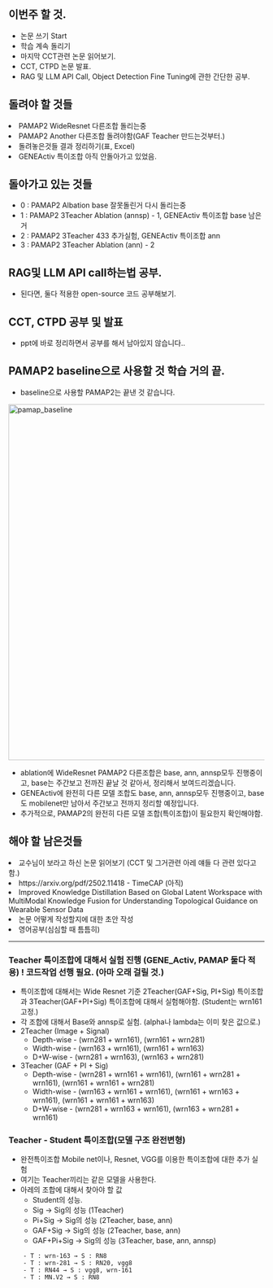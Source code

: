 ## 이번주 할 것.
- 논문 쓰기 Start
- 학습 계속 돌리기
- 마지막 CCT관련 논문 읽어보기.
- CCT, CTPD 논문 발표.
- RAG 및 LLM API Call, Object Detection Fine Tuning에 관한 간단한 공부.


## 돌려야 할 것들
<li> PAMAP2 WideResnet 다른조합 돌리는중 </li>
<li> PAMAP2 Another 다른조합 돌려야함(GAF Teacher 만드는것부터.) </li>
<li> 돌려놓은것들 결과 정리하기(표, Excel) </li>
<li> GENEActiv 특이조합 아직 안돌아가고 있었음. </li>


## 돌아가고 있는 것들
- 0 : PAMAP2 Albation base 잘못돌린거 다시 돌리는중
- 1 : PAMAP2 3Teacher Ablation (annsp) - 1, GENEActiv 특이조합 base 남은거
- 2 : PAMAP2 3Teacher 433 추가실험, GENEActiv 특이조합 ann
- 3 : PAMAP2 3Teacher Ablation (ann) - 2


## RAG및 LLM API call하는법 공부.
- 된다면, 둘다 적용한 open-source 코드 공부해보기.



## CCT, CTPD 공부 및 발표
- ppt에 바로 정리하면서 공부를 해서 남아있지 않습니다..


## PAMAP2 baseline으로 사용할 것 학습 거의 끝.
- baseline으로 사용할 PAMAP2는 끝낸 것 같습니다.

<img src="https://github.com/wjdwocks/ML-DNN/raw/main/markdown/25년/25.7.17/PAMAP_baseline.png" alt="pamap_baseline" width="700">

- ablation에 WideResnet PAMAP2 다른조합은 base, ann, annsp모두 진행중이고, base는 주간보고 전까진 끝날 것 같아서, 정리해서 보여드리겠습니다.
- GENEActiv에 완전히 다른 모델 조합도 base, ann, annsp모두 진행중이고, base도 mobilenet만 남아서 주간보고 전까지 정리할 예정입니다.
- 추가적으로, PAMAP2의 완전히 다른 모델 조합(특이조합)이 필요한지 확인해야함.



## 해야 할 남은것들
<li> 교수님이 보라고 하신 논문 읽어보기 (CCT 및 그거관련 아레 얘들 다 관련 있다고 함.) </li>
<li> https://arxiv.org/pdf/2502.11418 - TimeCAP (아직) </li>
<li> Improved Knowledge Distillation Based on Global Latent Workspace with MultiModal Knowledge Fusion for Understanding Topological Guidance on Wearable Sensor Data </li>
<li> 논문 어떻게 작성할지에 대한 초안 작성 </li>
<li> 영어공부(심심할 때 틈틈히) </li>

---

### Teacher 특이조합에 대해서 실험 진행 (GENE_Activ, PAMAP 둘다 적용) ! 코드작업 선행 필요. (아마 오래 걸릴 것.)
- 특이조합에 대해서는 Wide Resnet 기준 2Teacher(GAF+Sig, PI+Sig) 특이조합과 3Teacher(GAF+PI+Sig) 특이조합에 대해서 실험해야함. (Student는 wrn161 고정.)
- 각 조합에 대해서 Base와 annsp로 실험. (alpha나 lambda는 이미 찾은 값으로.)
- 2Teacher (Image + Signal)
    * Depth-wise - (wrn281 + wrn161), (wrn161 + wrn281)
    * Width-wise - (wrn163 + wrn161), (wrn161 + wrn163)
    * D+W-wise - (wrn281 + wrn163), (wrn163 + wrn281)
- 3Teacher (GAF + PI + Sig)
    * Depth-wise - (wrn281 + wrn161 + wrn161), (wrn161 + wrn281 + wrn161), (wrn161 + wrn161 + wrn281)
    * Width-wise - (wrn163 + wrn161 + wrn161), (wrn161 + wrn163 + wrn161), (wrn161 + wrn161 + wrn163)
    * D+W-wise - (wrn281 + wrn163 + wrn161), (wrn163 + wrn281 + wrn161)

### Teacher - Student 특이조합(모델 구조 완전변형)
- 완전특이조합 Mobile net이나, Resnet, VGG를 이용한 특이조합에 대한 추가 실험
- 여기는 Teacher끼리는 같은 모델을 사용한다.
- 아레의 조합에 대해서 찾아야 할 값 
    - Student의 성능.
    - Sig → Sig의 성능 (1Teacher)
    - Pi+Sig → Sig의 성능 (2Teacher, base, ann)
    - GAF+Sig → Sig의 성능 (2Teacher, base, ann)
    - GAF+Pi+Sig → Sig의 성능 (3Teacher, base, ann, annsp)
```
    - T : wrn-163 → S : RN8
    - T : wrn-281 → S : RN20, vgg8
    - T : RN44 → S : vgg8, wrn-161
    - T : MN.V2 → S : RN8
```
